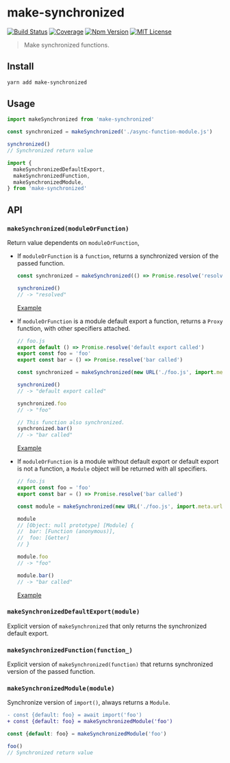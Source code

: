 # make-synchronized

[![Build Status][github_actions_badge]][github_actions_link]
[![Coverage][coveralls_badge]][coveralls_link]
[![Npm Version][package_version_badge]][package_link]
[![MIT License][license_badge]][license_link]

[github_actions_badge]: https://img.shields.io/github/actions/workflow/status/fisker/make-synchronized/continuous-integration.yml?branch=main&style=flat-square
[github_actions_link]: https://github.com/fisker/make-synchronized/actions?query=branch%3Amain
[coveralls_badge]: https://img.shields.io/coveralls/github/fisker/make-synchronized/main?style=flat-square
[coveralls_link]: https://coveralls.io/github/fisker/make-synchronized?branch=main
[license_badge]: https://img.shields.io/npm/l/make-synchronized.svg?style=flat-square
[license_link]: https://github.com/fisker/make-synchronized/blob/main/license
[package_version_badge]: https://img.shields.io/npm/v/make-synchronized.svg?style=flat-square
[package_link]: https://www.npmjs.com/package/make-synchronized

> Make synchronized functions.

## Install

```bash
yarn add make-synchronized
```

## Usage

```js
import makeSynchronized from 'make-synchronized'

const synchronized = makeSynchronized('./async-function-module.js')

synchronized()
// Synchronized return value
```

```js
import {
  makeSynchronizedDefaultExport,
  makeSynchronizedFunction,
  makeSynchronizedModule,
} from 'make-synchronized'
```

## API

### `makeSynchronized(moduleOrFunction)`

Return value dependents on `moduleOrFunction`,

- If `moduleOrFunction` is a `function`, returns a synchronized version of the passed function.

  ```js
  const synchronized = makeSynchronized(() => Promise.resolve('resolved'))

  synchronized()
  // -> "resolved"
  ```

  [Example](./examples/example-make-function-synchronize.js)

- If `moduleOrFunction` is a module default export a function, returns a `Proxy` function, with other specifiers attached.

  ```js
  // foo.js
  export default () => Promise.resolve('default export called')
  export const foo = 'foo'
  export const bar = () => Promise.resolve('bar called')
  ```

  ```js
  const synchronized = makeSynchronized(new URL('./foo.js', import.meta.url))

  synchronized()
  // -> "default export called"

  synchronized.foo
  // -> "foo"

  // This function also synchronized.
  synchronized.bar()
  // -> "bar called"
  ```

  [Example](./examples/example-default-export-is-a-function.js)

- If `moduleOrFunction` is a module without default export or default export is not a function, a `Module` object will be returned with all specifiers.

  ```js
  // foo.js
  export const foo = 'foo'
  export const bar = () => Promise.resolve('bar called')
  ```

  ```js
  const module = makeSynchronized(new URL('./foo.js', import.meta.url))

  module
  // [Object: null prototype] [Module] {
  //  bar: [Function (anonymous)],
  //  foo: [Getter]
  // }

  module.foo
  // -> "foo"

  module.bar()
  // -> "bar called"
  ```

  [Example](./examples/example-named-exports.js)

### `makeSynchronizedDefaultExport(module)`

Explicit version of `makeSynchronized` that only returns the synchronized default export.

### `makeSynchronizedFunction(function_)`

Explicit version of `makeSynchronized(function)` that returns synchronized version of the passed function.

### `makeSynchronizedModule(module)`

Synchronize version of `import()`, always returns a `Module`.

```diff
- const {default: foo} = await import('foo')
+ const {default: foo} = makeSynchronizedModule('foo')
```

```js
const {default: foo} = makeSynchronizedModule('foo')

foo()
// Synchronized return value
```
